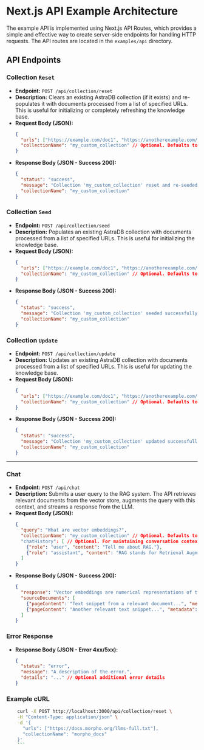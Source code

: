 # Next.js API Example Architecture

The example API is implemented using Next.js API Routes, which provides a simple and effective way to create server-side endpoints for handling HTTP requests. The API routes are located in the `examples/api` directory.

## API Endpoints

### Collection `Reset`

-   **Endpoint:** `POST /api/collection/reset`
-   **Description:** Clears an existing AstraDB collection (if it exists) and re-populates it with documents processed from a list of specified URLs. This is useful for initializing or completely refreshing the knowledge base.
-   **Request Body (JSON):**
    ```json
    {
      "urls": ["https://example.com/doc1", "https://anotherexample.com/doc2"], // Optional. Defaults to URLS_TO_PROCESS from .env if not provided.
      "collectionName": "my_custom_collection" // Optional. Defaults to ASTRA_DB_COLLECTION from .env if not provided.
    }
    ```
-   **Response Body (JSON - Success 200):**
    ```json
    {
      "status": "success",
      "message": "Collection 'my_custom_collection' reset and re-seeded successfully.",
      "collectionName": "my_custom_collection"
    }
    ```

### Collection `Seed`

-   **Endpoint:** `POST /api/collection/seed`
-   **Description:** Populates an existing AstraDB collection with documents processed from a list of specified URLs. This is useful for initializing the knowledge base.
-   **Request Body (JSON):**
    ```json
    {
      "urls": ["https://example.com/doc1", "https://anotherexample.com/doc2"], // Optional. Defaults to URLS_TO_PROCESS from .env if not provided.
      "collectionName": "my_custom_collection" // Optional. Defaults to ASTRA_DB_COLLECTION from .env if not provided.
    }
    ```
-   **Response Body (JSON - Success 200):**
    ```json
    {
      "status": "success",
      "message": "Collection 'my_custom_collection' seeded successfully.",
      "collectionName": "my_custom_collection"
    }
    ```

### Collection `Update`

-   **Endpoint:** `POST /api/collection/update`
-   **Description:** Updates an existing AstraDB collection with documents processed from a list of specified URLs. This is useful for updating the knowledge base.
-   **Request Body (JSON):**
    ```json
    {
      "urls": ["https://example.com/doc1", "https://anotherexample.com/doc2"], // Optional. Defaults to URLS_TO_PROCESS from .env if not provided.
      "collectionName": "my_custom_collection" // Optional. Defaults to ASTRA_DB_COLLECTION from .env if not provided.
    }
    ```
-   **Response Body (JSON - Success 200):**
    ```json
    {
      "status": "success",
      "message": "Collection 'my_custom_collection' updated successfully.",
      "collectionName": "my_custom_collection"
    }
    ```

---

### Chat

-   **Endpoint:** `POST /api/chat`
-   **Description:** Submits a user query to the RAG system. The API retrieves relevant documents from the vector store, augments the query with this context, and streams a response from the LLM.
-   **Request Body (JSON):**
    ```json
    {
      "query": "What are vector embeddings?",
      "collectionName": "my_custom_collection" // Optional. Defaults to ASTRA_DB_COLLECTION from .env.
      "chatHistory": [ // Optional. For maintaining conversation context.
        {"role": "user", "content": "Tell me about RAG."},
        {"role": "assistant", "content": "RAG stands for Retrieval Augmented Generation..."}
      ]
    }
    ```
-   **Response Body (JSON - Success 200):**
    ```json
    {
      "response": "Vector embeddings are numerical representations of text...",
      "sourceDocuments": [
        {"pageContent": "Text snippet from a relevant document...", "metadata": {"url": "source_url", "chunk_index": 0}},
        {"pageContent": "Another relevant text snippet...", "metadata": {"url": "source_url2", "chunk_index": 3}}
      ]
    }
    ```

### Error Response

-   **Response Body (JSON - Error 4xx/5xx):**
    ```json
    {
      "status": "error",
      "message": "A description of the error.",
      "details": "..." // Optional additional error details
    }
    ```

### Example cURL

```bash
    curl -X POST http://localhost:3000/api/collection/reset \
    -H "Content-Type: application/json" \
    -d '{
      "urls": ["https://docs.morpho.org/llms-full.txt"],
      "collectionName": "morpho_docs"
    }'
    ```
    